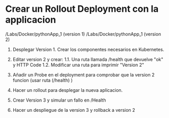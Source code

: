 # Crear un Rollout Deployment con la applicacion

/Labs/Docker/pythonApp_1 (version 1)
/Labs/Docker/pythonApp_1 (version 2)

1. Desplegar Version 1. Crear los componentes necesarios en Kubernetes.

2. Editar version 2 y crear: 
    1.1. Una ruta llamada /health que devuelve "ok" y HTTP Code
    1.2. Modificar una ruta para imprimir "Version 2"

3. Añadir un Probe en el deployment para comprobar que la version 2 funcion (usar ruta (/health)
)
4. Hacer un rollout para desplegar la nueva aplicacion.

5. Crear Version 3 y simular un fallo en /Health
6. Hacer un despliegue de la version 3 y rollback a version 2
